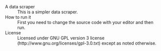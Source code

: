 <dl>
<dt>A data scraper</dt>
<dd>This is a simpler data scraper.</dd>

<dt>How to run it</dt>
<dd>First you need to change the source code with your editor and then run.</dd>

<dt>License</dt>
<dd>Licensed under GNU GPL version 3 license (http://www.gnu.org/licenses/gpl-3.0.txt) except as noted otherwise.</dd>
</dl>

